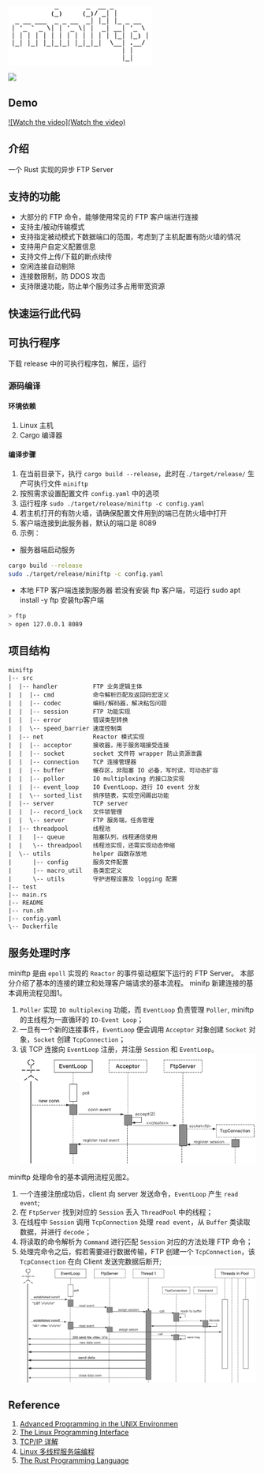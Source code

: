 ![](images/miniftp.png)

![](https://github.com/wangAlpha/miniftp/workflows/Rust/badge.svg)

## Demo
[![Watch the video](Watch the video)](https://user-images.githubusercontent.com/14357954/182007837-d91501a3-fd42-4b95-99b3-6742d6d337ee.mp4)
## 介绍

一个 Rust 实现的异步 FTP Server

## 支持的功能

- 大部分的 FTP 命令，能够使用常见的 FTP 客户端进行连接
- 支持主/被动传输模式
- 支持指定被动模式下数据端口的范围，考虑到了主机配置有防火墙的情况
- 支持用户自定义配置信息
- 支持文件上传/下载的断点续传
- 空闲连接自动剔除
- 连接数限制，防 DDOS 攻击
- 支持限速功能，防止单个服务过多占用带宽资源

## 快速运行此代码
## 可执行程序
下载 release 中的可执行程序包，解压，运行

### 源码编译

#### 环境依赖
1. Linux 主机
2. Cargo 编译器


#### 编译步骤

1. 在当前目录下，执行 `cargo build --release`，此时在`./target/release/` 生产可执行文件 `miniftp`
2. 按照需求设置配置文件 `config.yaml` 中的选项
3. 运行程序 `sudo ./target/release/miniftp -c config.yaml`
4. 若主机打开的有防火墙，请确保配置文件用到的端已在防火墙中打开
5. 客户端连接到此服务器，默认的端口是 8089
6. 示例：
 - 服务器端启动服务
 ```bash
 cargo build --release
 sudo ./target/release/miniftp -c config.yaml
 ```
 - 本地 FTP 客户端连接到服务器 若没有安装 ftp 客户端，可运行 sudo apt install -y ftp 安装ftp客户端
 ```bash
 > ftp
 > open 127.0.0.1 8089
 ```

## 项目结构

```
miniftp
|-- src
|  |-- handler          FTP 业务逻辑主体
|  |  |-- cmd           命令解析匹配及返回码宏定义
|  |  |-- codec         编码/解码器，解决粘包问题
|  |  |-- session       FTP 功能实现
|  |  |-- error         错误类型转换
|  |  \-- speed_barrier 速度控制类
|  |-- net              Reactor 模式实现
|  |  |-- acceptor      接收器，用于服务端接受连接
|  |  |-- socket        socket 文件符 wrapper 防止资源泄露
|  |  |-- connection    TCP 连接管理器
|  |  |-- buffer        缓存区，非阻塞 IO 必备，写时读，可动态扩容
|  |  |-- poller        IO multiplexing 的接口及实现
|  |  |-- event_loop    IO EventLoop，进行 IO event 分发
|  |  \-- sorted_list   排序链表，实现空闲踢出功能
|  |-- server           TCP server
|  |  |-- record_lock   文件锁管理
|  |  \-- server        FTP 服务端，任务管理
|  |-- threadpool       线程池
|  |   |-- queue        阻塞队列，线程通信使用
|  |   \-- threadpool   线程池实现，还需实现动态伸缩
|  \-- utils            helper 函数存放地
|      |-- config       服务文件配置
|      |-- macro_util   各类宏定义
|      \-- utils        守护进程设置及 logging 配置
|-- test
|-- main.rs
|-- README
|-- run.sh
|-- config.yaml
\-- Dockerfile
```

## 服务处理时序
  miniftp 是由 `epoll` 实现的 `Reactor` 的事件驱动框架下运行的 FTP Server。
  本部分介绍了基本的连接的建立和处理客户端请求的基本流程。
  minifp 新建连接的基本调用流程见图1。
  1. `Poller` 实现 `IO multiplexing` 功能，而 `EventLoop` 负责管理 `Poller`, miniftp 的主线程为一直循环的 `IO-Event Loop`；
  2. 一旦有一个新的连接事件，`EventLoop` 便会调用 `Acceptor` 对象创建 `Socket` 对象，`Socket` 创建 `TcpConnection`；
  3. 该 TCP 连接向 `EventLoop` 注册，并注册 `Session` 和 `EventLoop`。
  ![图1](images/create_conn.png)

  miniftp 处理命令的基本调用流程见图2。
  1. 一个连接注册成功后，client 向 server 发送命令，`EventLoop` 产生 `read event`;
  2. 在 `FtpServer` 找到对应的 `Session` 丢入 `ThreadPool` 中的线程；
  3. 在线程中 `Session` 调用 `TcpConnection` 处理 `read event`，从 `Buffer` 类读取数据，并进行 `decode`；
  4. 将读取的命令解析为 `Command` 进行匹配 `Session` 对应的方法处理 FTP 命令；
  5. 处理完命令之后，假若需要进行数据传输，FTP 创建一个 `TcpConnection`，该 `TcpConnection` 在向 Client 发送完数据后断开;
  ![图2](images/cmd_request.png)

## Reference
  1. [Advanced Programming in the UNIX Environmen](https://www.youtube.com/watch?v=3H7SQWTR6Dw)
  2. [The Linux Programming Interface](https://man7.org/tlpi/)
  3. [TCP/IP 详解](https://book.douban.com/subject/4707725/)
  4. [Linux 多线程服务端编程](https://book.douban.com/subject/20471211/)
  5. [The Rust Programming Language](https://doc.rust-lang.org/book/)

